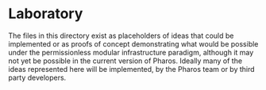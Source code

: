 # Laboratory
The files in this directory exist as placeholders of ideas that could be implemented or as 
proofs of concept demonstrating what would be possible under the permissionless modular
infrastructure paradigm, although it may not yet be possible in the current version of Pharos.
Ideally many of the ideas represented here will be implemented, by the Pharos team or by
third party developers.
